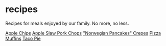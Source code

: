 recipes
=======
Recipes for meals enjoyed by our family. No more, no less.

[Apple Chips](http://github.com/grotr/recipes/blob/master/apple-chips.md)
[Apple Slaw Pork Chops](http://github.com/grotr/recipes/blob/master/apple-slaw.md)
["Norwegian Pancakes" Crepes](http://github.com/grotr/recipes/blob/master/norwegian-pancakes.md)
[Pizza Muffins](http://github.com/grotr/recipes/blob/master/pizza-muffins.md)
[Taco Pie](http://github.com/grotr/recipes/blob/master/taco-pie.md)

